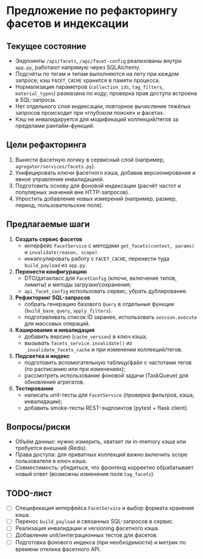 # Предложение по рефакторингу фасетов и индексации

## Текущее состояние
- Эндпоинты `/api/facets`, `/api/facet-config` реализованы внутри `app.py`, работают напрямую через SQLAlchemy.
- Подсчёты по тегам и типам выполняются на лету при каждом запросе; кэш `FACET_CACHE` хранится в памяти процесса.
- Нормализация параметров (`collection_ids`, `tag_filters`, `material_types`) размазана по коду; проверка прав доступа встроена в SQL-запросы.
- Нет отдельного слоя индексации, повторное вычисление тяжёлых запросов происходит при «глубоком поиске» и фасетах.
- Кэш не инвалидируется для модификаций коллекций/тегов за пределами рантайм-функций.

## Цели рефакторинга
1. Вынести фасетную логику в сервисный слой (например, `agregator/services/facets.py`).
2. Унифицировать ключи фасетного кэша, добавив версионирование и явное управление инвалидацией.
3. Подготовить основу для фоновой индексации (расчёт частот и популярных значений вне HTTP-запросов).
4. Упростить добавление новых измерений (например, размер, период, пользовательские поля).

## Предлагаемые шаги
1. **Создать сервис фасетов**
   - интерфейс `FacetService` с методами `get_facets(context, params)` и `invalidate(reason, scope)`.
   - инкапсулировать работу с `FACET_CACHE`, перенести туда `build_payload` из `app.py`.
2. **Перенести конфигурацию**
   - DTO/датакласс для `FacetConfig` (ключи, включение типов, лимиты) и методы загрузки/сохранения;
   - `api_facet_config` использовать сервис, убрать дублирование.
3. **Рефакторинг SQL-запросов**
   - собрать генерацию базового `Query` в отдельные функции (`build_base_query`, `apply_filters`).
   - подготавливать список ID заранее, использовать `session.execute` для массовых операций.
4. **Кэширование и инвалидация**
   - добавить версию (`cache_version`) в ключ кэша;
   - вызывать `facets_service.invalidate()` из `_invalidate_facets_cache` и при изменении коллекций/тегов.
5. **Подсветка и индекс**
   - подготовить вспомогательную таблицу/файл с частотами тегов (по расписанию или при изменениях);
   - рассмотреть использование фоновой задачи (TaskQueue) для обновления агрегатов.
6. **Тестирование**
   - написать unit-тесты для `FacetService` (проверка фильтров, кэша, инвалидации);
   - добавить smoke-тесты REST-эндпоинтов (pytest + flask client).

## Вопросы/риски
- Объём данных: нужно измерить, хватает ли in-memory кэша или требуется внешний (Redis).
- Права доступа: для приватных коллекций важно включить scope пользователя в ключ кэша.
- Совместимость: убедиться, что фронтенд корректно обрабатывает новый ответ (возможны изменения поля `tag_facets`).

## TODO-лист
- [ ] Спецификация интерфейса `FacetService` и выбор формата хранения кэша.
- [ ] Перенос `build_payload` и связанных SQL-запросов в сервис.
- [ ] Реализация инвалидации и versioning фасетного кэша.
- [ ] Добавление unit/интеграционных тестов для фасетов.
- [ ] Подготовка фонового индекса (при необходимости) и метрик по времени отклика фасетного API.
